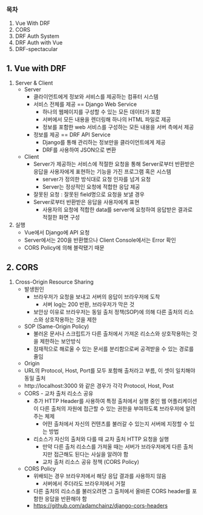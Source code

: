 ### 목차

1. Vue With DRF
1. CORS
1. DRF Auth System
1. DRF Auth with Vue
1. DRF-spectacular

## 1. Vue with DRF

1) Server & Client
   - Server
     - 클라이언트에게 정보와 서비스를 제공하는 컴퓨터 시스템
     - 서비스 전체를 제공 == Django Web Service
       - 하나의 웹페이지를 구성할 수 있는 모든 데이터가 포함
       - 서버에서 모든 내용을 렌더링해 하나의 HTML 파일로 제공
       - 정보를 포함한 web 서비스를 구성하는 모든 내용을 서버 측에서 제공
     - 정보를 제공 == DRF API Service
       - Django를 통해 관리하는 정보만을 클라이언트에게 제공
       - DRF를 사용하여 JSON으로 변환
   - Client
     - Server가 제공하는 서비스에 적절한 요청을 통해 Server로부터 반환받은 응답을 사용자에게 표현하는 기능을 가진 프로그램 혹은 시스템
       - server가 정의한 방식대로 요청 인자를 넘겨 요청
       - Server는 정상적인 요청에 적합한 응답 제공
     - 잘못된 요청 : 잘못된 field명으로 요청을 보낼 경우
     - Server로부터 반환받은 응답을 사용자에게 표현
       - 사용자의 요청에 적합한 data를 server에 요청하여 응답받은 결과로 적절한 화면 구성
2) 실행
   - Vue에서 Django에 API 요청
   - Server에서는 200을 반환했으나 Client Console에서는 Error 확인
   - CORS Policy에 의해 블락됐기 때문

## 2. CORS

1. Cross-Origin Resource Sharing
   - 발생원인
     - 브라우저가 요청을 보내고 서버의 응답이 브라우저에 도착
       - 서버 log는 200 반환, 브라우저가 막은 것
     - 보안상 이유로 브라우저는 동일 출처 정책(SOP)에 의해 다른 출처의 리소스와 상호작용하는 것을 제한
   - SOP (Same-Origin Policy)
     - 불러온 문서나 스크립트가 다른 출처에서 가져온 리소스와 상호작용하는 것을 제한하는 보안방식
     - 잠재적으로 해로울 수 있는 문서를 분리함으로써 공격받을 수 있는 경로를 줄임
   -  Origin
     - URL의 Protocol, Host, Port를 모두 포함해 출처라고 부름, 이 셋이 일치해야 동일 출처
     - http://localhost:3000 와 같은 경우가 각각 Protocol, Host, Post
   - CORS - 교차 출처 리소스 공유
     - 추가 HTTP Header를 사용하여 특정 출처에서 실행 중인 웹 어플리케이션이 다른 출처의 자원에 접근할 수 있는 권한을 부여하도록 브라우저에 알려주는 체제
       - 어떤 출처에서 자신의 컨텐츠를 불러갈 수 있는지 서버에 지정할 수 있는 방법
     - 리소스가 자신의 출처와 다를 때 교차 출처 HTTP 요청을 실행
       - 만약 다른 출처 리소스를 가져올 때는 서버가 브라우저에게 다른 출처지만 접근해도 된다는 사실을 알려야 함
       - 교차 출처 리소스 공유 정책 (CORS Policy)
   - CORS Policy
     - 위배되는 경우 브라우저에서 해당 응답 결과를 사용하지 않음
       - 서버에서 주더라도 브라우저에서 거절
     - 다른 출처의 리소스를 불러오려면 그 출처에서 올바른 CORS header를 포함한 응답을 반환해야 함
     - https://github.com/adamchainz/django-cors-headers

